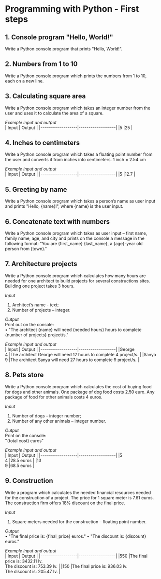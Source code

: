 # Programming with Python - First steps


## 1.	Console program "Hello, World!"
Write a Python console program that prints "Hello, World!".

## 2.	Numbers from 1 to 10
Write a Python console program which prints the numbers from 1 to 10, each on a new line.

## 3.	Calculating square area
Write a Python console program which takes an integer number from the user and uses it to calculate the area of a square.

*Example input and output*  
|       Input       |      Output       |
|-------------------|-------------------|
|5                  |25                 |


## 4.	Inches to centimeters
Write a Python console program which takes a floating point number from the user and converts it from inches into centimeters. 1 inch = 2.54 cm

*Example input and output*  
|       Input       |      Output       |
|-------------------|-------------------|
|5                  |12.7          |



## 5.	Greeting by name
Write a Python console program which takes a person’s name as user input and prints "Hello, {name}!", where {name} is the user input.

## 6.	Concatenate text with numbers
Write a Python console program which takes as user input – first name, family name, age, and city and prints on the console a message in the following format: "You are {first_name} {last_name}, a {age}-year old person from {town}."


## 7.	Architecture projects
Write a Python console program which calculates how many hours are needed for one architect to build projects for several constructions sites. Building one project takes 3 hours.

*Input*  
1.	Architect’s name - text;  
2.	Number of projects – integer.  

*Output*  
Print out on the console:  
•	"The architect {name} will need {needed hours} hours to complete {number of projects} project/s."

*Example input and output*  
|       Input       |      Output       |
|-------------------|-------------------|
|George<br>4          |The architect George will need 12 hours to complete 4 project/s.          |
|Sanya<br>9                  |The architect Sanya will need 27 hours to complete 9 project/s.                  |

  
  
## 8.	Pets store
Write a Python console program which calculates the cost of buying food for dogs and other animals. One package of dog food costs 2.50 euro. Any package of food for other animals costs 4 euros.

*Input*   
1.	Number of dogs – integer number;  
2.	Number of any other animals – integer number.

*Output*  
Print on the console:  
"{total cost} euros"  

*Example input and output*  
|       Input       |      Output       |
|-------------------|-------------------|
|5<br>4         |28.5 euros          |
|13<br>9                  |68.5 euros                  |



## 9.	Construction
Write a program which calculates the needed financial resources needed for the construction of a project. The price for 1 square meter is 7.61 euros. The construction firm offers 18% discount on the final price.

*Input*   
1.	Square meters needed for the construction – floating point number.

*Output*  
•	"The final price is: {final_price} euros."
•	"The discount is: {discount} euros."

*Example input and output*  
|       Input       |      Output       |
|-------------------|-------------------|
|550          |The final price is:  3432.11 lv.<br>The discount is: 753.39 lv.         |
|150                  |The final price is: 936.03 lv.<br>The discount is: 205.47 lv.                  |



